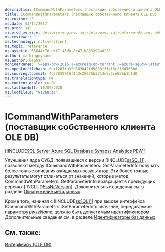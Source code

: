 ```yaml
---
description: ICommandWithParameters (поставщик собственного клиента OLE DB)
title: ICommandWithParameters (поставщик собственного клиента OLE DB) | Документация Майкрософт
ms.custom: ''
ms.date: 03/14/2017
ms.prod: sql
ms.prod_service: database-engine, sql-database, sql-data-warehouse, pdw
ms.reviewer: ''
ms.technology: native-client
ms.topic: reference
ms.assetid: 66644c70-def7-46d8-8c47-b883292a0288
author: markingmyname
ms.author: maghan
monikerRange: '>=aps-pdw-2016||=azuresqldb-current||=azure-sqldw-latest||>=sql-server-2016||=sqlallproducts-allversions||>=sql-server-linux-2017||=azuresqldb-mi-current'
ms.openlocfilehash: 0ecf207fa32d103042fd5888f3f416cffd4563bd
ms.sourcegitcommit: 4d370399f6f142e25075b3714e5c2ce056b1bfd0
ms.translationtype: MT
ms.contentlocale: ru-RU
ms.lasthandoff: 10/09/2020
ms.locfileid: "91868310"
---
```

# <a name="icommandwithparameters-native-client-ole-db-provider"></a>ICommandWithParameters (поставщик собственного клиента OLE DB)
[!INCLUDE[SQL Server Azure SQL Database Synapse Analytics PDW ](../../includes/applies-to-version/sql-asdb-asdbmi-asa-pdw.md)]

  Улучшения ядра СУБД, появившиеся с версии [!INCLUDE[ssSQL11](../../includes/sssql11-md.md)], позволяют методу ICommandWithParameters::GetParameterInfo получать более точные описания ожидаемых результатов. Эти более точные результаты могут отличаться от значений, которые метод CommandWithParameters::GetParameterInfo возвращает в предыдущих версиях [!INCLUDE[ssNoVersion](../../includes/ssnoversion-md.md)]. Дополнительные сведения см. в разделе [Обнаружение метаданных](../../relational-databases/native-client/features/metadata-discovery.md).  
  
 Кроме того, начиная с [!INCLUDE[ssSQL11](../../includes/sssql11-md.md)] при вызове интерфейса ICommandWithParameters::SetParameterInfo значение, передаваемое параметру *pwszName*, должно быть допустимым идентификатором. Дополнительные сведения см. в разделе [Идентификаторы баз данных](../../relational-databases/databases/database-identifiers.md).  
  
## <a name="see-also"></a>См. также:  
 [Интерфейсы (OLE DB)](./sql-server-native-client-ole-db-interfaces.md)  
  
